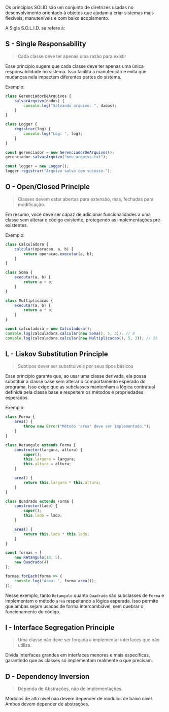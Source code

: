 Os princípios SOLID são um conjunto de diretrizes usadas no desenvolvimento orientado à objetos que ajudam a criar sistemas mais flexíveis, manuteníveis e com baixo acoplamento.

A Sigla S.O.L.I.D. se refere à:

## S - Single Responsability

> Cada classe deve ter apenas uma razão para existir

Esse princípio sugere que cada classe deve ter apenas uma única responsabilidade no sistema.
Isso facilita a manutenção e evita que mudanças nela impactem diferentes partes do sistema.

Exemplo:
```js
class GerenciadorDeArquivos {
    salvarArquivo(dados) {
        console.log("Salvando arquivo: ", dados);
    }
}

class Logger {
    registrar(log) {
        console.log("Log: ", log);
    }
}

const gerenciador = new GerenciadorDeArquivos();
gerenciador.salvarArquivo("meu_arquivo.txt");

const logger = new Logger();
logger.registrar("Arquivo salvo com sucesso.");
```

## O - Open/Closed Principle

> Classes devem estar abertas para extensão, mas, fechadas para modificação.

Em resumo, você deve ser capaz de adicionar funcionalidades a uma classe sem alterar o código existente, protegendo as implementações pré-existentes.

Exemplo:

```js
class Calculadora {
    calcular(operacao, a, b) {
        return operacao.executar(a, b);
    }
}

class Soma {
    executar(a, b) {
        return a + b;
    }
}

class Multiplicacao {
    executar(a, b) {
        return a * b;
    }
}

const calculadora = new Calculadora();
console.log(calculadora.calcular(new Soma(), 5, 3)); // 8
console.log(calculadora.calcular(new Multiplicacao(), 5, 3)); // 15
```

## L - Liskov Substitution Principle

> Subtipos dever ser substituíveis por seus tipos básicos

Esse princípio garante que, ao usar uma classe derivada, ela possa substituir a classe base sem alterar o comportamento esperado do programa. Isso exige que as subclasses mantenham a lógica contratual definida pela classe base e respeitem os métodos e propriedades esperados.

Exemplo:

```js
class Forma {
    area() {
        throw new Error("Método 'area' deve ser implementado.");
    }
}

class Retangulo extends Forma {
    constructor(largura, altura) {
        super();
        this.largura = largura;
        this.altura = altura;
    }

    area() {
        return this.largura * this.altura;
    }
}

class Quadrado extends Forma {
    constructor(lado) {
        super();
        this.lado = lado;
    }

    area() {
        return this.lado * this.lado;
    }
}

const formas = [
    new Retangulo(10, 5),
    new Quadrado(4)
];

formas.forEach(forma => {
    console.log("Área: ", forma.area());
});
```

Nesse exemplo, tanto `Retangulo` quanto `Quadrado` são subclasses de `Forma` e implementam o método `area` respeitando a lógica esperada. Isso permite que ambas sejam usadas de forma intercambiável, sem quebrar o funcionamento do código.
## I - Interface Segregation Principle

> Uma classe não deve ser forçada a implementar interfaces que não utiliza.

Divida interfaces grandes em interfaces menores e mais específicas, garantindo que as classes só implementam realmente o que precisam.

## D - Dependency Inversion

> Dependa de Abstrações, não de implementações.

Módulos de alto nível não devem depender de módulos de baixo nível. Ambos devem depender de abstrações.